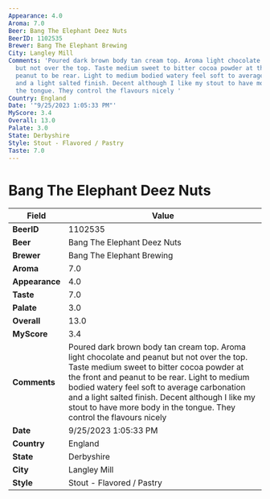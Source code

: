 ```yaml
---
Appearance: 4.0
Aroma: 7.0
Beer: Bang The Elephant Deez Nuts
BeerID: 1102535
Brewer: Bang The Elephant Brewing
City: Langley Mill
Comments: 'Poured dark brown body tan cream top. Aroma light chocolate and peanut
  but not over the top. Taste medium sweet to bitter cocoa powder at the front and
  peanut to be rear. Light to medium bodied watery feel soft to average carbonation
  and a light salted finish. Decent although I like my stout to have more body in
  the tongue. They control the flavours nicely '
Country: England
Date: '"9/25/2023 1:05:33 PM"'
MyScore: 3.4
Overall: 13.0
Palate: 3.0
State: Derbyshire
Style: Stout - Flavored / Pastry
Taste: 7.0
---
```


# Bang The Elephant Deez Nuts

| Field         | Value |
|---------------|-------|
| **BeerID** | 1102535 |
| **Beer** | Bang The Elephant Deez Nuts |
| **Brewer** | Bang The Elephant Brewing |
| **Aroma** | 7.0 |
| **Appearance** | 4.0 |
| **Taste** | 7.0 |
| **Palate** | 3.0 |
| **Overall** | 13.0 |
| **MyScore** | 3.4 |
| **Comments** | Poured dark brown body tan cream top. Aroma light chocolate and peanut but not over the top. Taste medium sweet to bitter cocoa powder at the front and peanut to be rear. Light to medium bodied watery feel soft to average carbonation and a light salted finish. Decent although I like my stout to have more body in the tongue. They control the flavours nicely  |
| **Date** | 9/25/2023 1:05:33 PM |
| **Country** | England |
| **State** | Derbyshire |
| **City** | Langley Mill |
| **Style** | Stout - Flavored / Pastry |
